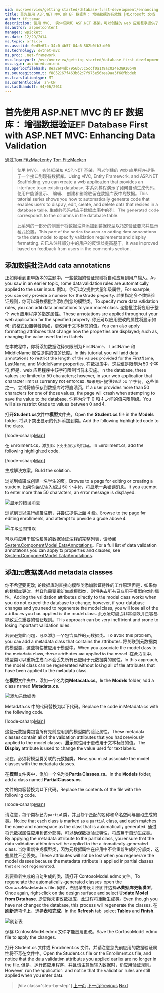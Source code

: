 ```yaml
---
uid: mvc/overview/getting-started/database-first-development/enhancing-data-validation
title: 首先使用 ASP.NET MVC 的 EF 数据库： 增强数据的有效性 |Microsoft 文档
author: tfitzmac
description: 使用 MVC、 实体框架和 ASP.NET 基架，可以创建的 web 应用程序提供了一个接口到现有数据库。 此教程系列...
ms.author: aspnetcontent
manager: wpickett
ms.date: 12/29/2014
ms.topic: article
ms.assetid: 0ed5e67a-34c0-4b57-84a6-802b0fb3cd00
ms.technology: dotnet-mvc
ms.prod: .net-framework
msc.legacyurl: /mvc/overview/getting-started/database-first-development/enhancing-data-validation
msc.type: authoredcontent
ms.openlocfilehash: 8ea2e94db7956b76c5ccf0a139ac024e38910b49
ms.sourcegitcommit: f8852267f463b62d7f975e56bea9aa3f68fbbdeb
ms.translationtype: MT
ms.contentlocale: zh-CN
ms.lasthandoff: 04/06/2018
---
```

<a name="ef-database-first-with-aspnet-mvc-enhancing-data-validation"></a><span data-ttu-id="300d9-104">首先使用 ASP.NET MVC 的 EF 数据库： 增强数据验证</span><span class="sxs-lookup"><span data-stu-id="300d9-104">EF Database First with ASP.NET MVC: Enhancing Data Validation</span></span>
====================
<span data-ttu-id="300d9-105">通过[Tom FitzMacken](https://github.com/tfitzmac)</span><span class="sxs-lookup"><span data-stu-id="300d9-105">by [Tom FitzMacken](https://github.com/tfitzmac)</span></span>

> <span data-ttu-id="300d9-106">使用 MVC、 实体框架和 ASP.NET 基架，可以创建的 web 应用程序提供了一个接口到现有数据库。</span><span class="sxs-lookup"><span data-stu-id="300d9-106">Using MVC, Entity Framework, and ASP.NET Scaffolding, you can create a web application that provides an interface to an existing database.</span></span> <span data-ttu-id="300d9-107">本系列教程演示了如何自动生成代码，使用户能够显示、 编辑、 创建和删除驻留在数据库表中的数据。</span><span class="sxs-lookup"><span data-stu-id="300d9-107">This tutorial series shows you how to automatically generate code that enables users to display, edit, create, and delete data that resides in a database table.</span></span> <span data-ttu-id="300d9-108">生成的代码对应于数据库表中的列。</span><span class="sxs-lookup"><span data-stu-id="300d9-108">The generated code corresponds to the columns in the database table.</span></span>
> 
> <span data-ttu-id="300d9-109">此系列的一部分的侧重于将数据注释添加到数据模型以指定验证要求并显示格式设置。</span><span class="sxs-lookup"><span data-stu-id="300d9-109">This part of the series focuses on adding data annotations to the data model to specify validation requirements and display formatting.</span></span> <span data-ttu-id="300d9-110">它已从注释部分中的用户的反馈以提高基于。</span><span class="sxs-lookup"><span data-stu-id="300d9-110">It was improved based on feedback from users in the comments section.</span></span>


## <a name="add-data-annotations"></a><span data-ttu-id="300d9-111">添加数据批注</span><span class="sxs-lookup"><span data-stu-id="300d9-111">Add data annotations</span></span>

<span data-ttu-id="300d9-112">正如你看到更早版本的主题中，一些数据的验证规则将自动应用到用户输入。</span><span class="sxs-lookup"><span data-stu-id="300d9-112">As you saw in an earlier topic, some data validation rules are automatically applied to the user input.</span></span> <span data-ttu-id="300d9-113">例如，你可以仅提供大量年级属性。</span><span class="sxs-lookup"><span data-stu-id="300d9-113">For example, you can only provide a number for the Grade property.</span></span> <span data-ttu-id="300d9-114">若要指定多个数据验证规则，你可以将数据批注添加到您的模型类。</span><span class="sxs-lookup"><span data-stu-id="300d9-114">To specify more data validation rules, you can add data annotations to your model class.</span></span> <span data-ttu-id="300d9-115">这些批注将应用于整个 web 应用程序的指定属性。</span><span class="sxs-lookup"><span data-stu-id="300d9-115">These annotations are applied throughout your web application for the specified property.</span></span> <span data-ttu-id="300d9-116">你还可以应用更改的属性将显示如何; 的格式设置特性例如，更改用于文本标签的值。</span><span class="sxs-lookup"><span data-stu-id="300d9-116">You can also apply formatting attributes that change how the properties are displayed; such as, changing the value used for text labels.</span></span>

<span data-ttu-id="300d9-117">在本教程中，你将添加数据注释来限制为 FirstName、 LastName 和 MiddleName 属性提供的值的长度。</span><span class="sxs-lookup"><span data-stu-id="300d9-117">In this tutorial, you will add data annotations to restrict the length of the values provided for the FirstName, LastName, and MiddleName properties.</span></span> <span data-ttu-id="300d9-118">在数据库中，这些值是限制为 50 个字符;但是，web 应用程序中该字符限制当前未实施。</span><span class="sxs-lookup"><span data-stu-id="300d9-118">In the database, these values are limited to 50 characters; however, in your web application that character limit is currently not enforced.</span></span> <span data-ttu-id="300d9-119">如果用户提供超过 50 个字符，这些值之一，尝试将值保存到数据库时将崩溃页。</span><span class="sxs-lookup"><span data-stu-id="300d9-119">If a user provides more than 50 characters for one of those values, the page will crash when attempting to save the value to the database.</span></span> <span data-ttu-id="300d9-120">你将为介于 0 和 4 之间的值来限制级。</span><span class="sxs-lookup"><span data-stu-id="300d9-120">You will also restrict Grade to values between 0 and 4.</span></span>

<span data-ttu-id="300d9-121">打开**Student.cs**文件中**模型**文件夹。</span><span class="sxs-lookup"><span data-stu-id="300d9-121">Open the **Student.cs** file in the **Models** folder.</span></span> <span data-ttu-id="300d9-122">将以下突出显示的代码添加到类。</span><span class="sxs-lookup"><span data-stu-id="300d9-122">Add the following highlighted code to the class.</span></span>

[!code-csharp[Main](enhancing-data-validation/samples/sample1.cs?highlight=5,15,17,20)]

<span data-ttu-id="300d9-123">在 Enrollment.cs，添加以下突出显示的代码。</span><span class="sxs-lookup"><span data-stu-id="300d9-123">In Enrollment.cs, add the following highlighted code.</span></span>

[!code-csharp[Main](enhancing-data-validation/samples/sample2.cs?highlight=5,10)]

<span data-ttu-id="300d9-124">生成解决方案。</span><span class="sxs-lookup"><span data-stu-id="300d9-124">Build the solution.</span></span>

<span data-ttu-id="300d9-125">浏览到编辑或创建一名学生的页。</span><span class="sxs-lookup"><span data-stu-id="300d9-125">Browse to a page for editing or creating a student.</span></span> <span data-ttu-id="300d9-126">如果你尝试输入超过 50 个字符，将显示一条错误消息。</span><span class="sxs-lookup"><span data-stu-id="300d9-126">If you attempt to enter more than 50 characters, an error message is displayed.</span></span>

![显示的错误消息](enhancing-data-validation/_static/image1.png)

<span data-ttu-id="300d9-128">浏览到页以进行编辑注册，并尝试提供上面 4 级。</span><span class="sxs-lookup"><span data-stu-id="300d9-128">Browse to the page for editing enrollments, and attempt to provide a grade above 4.</span></span>

![年级范围错误](enhancing-data-validation/_static/image2.png)

<span data-ttu-id="300d9-130">可以将应用于属性和类的数据验证注释的完整列表，请参阅[System.ComponentModel.DataAnnotations](https://msdn.microsoft.com/library/system.componentmodel.dataannotations.aspx)。</span><span class="sxs-lookup"><span data-stu-id="300d9-130">For a full list of data validation annotations you can apply to properties and classes, see [System.ComponentModel.DataAnnotations](https://msdn.microsoft.com/library/system.componentmodel.dataannotations.aspx).</span></span>

## <a name="add-metadata-classes"></a><span data-ttu-id="300d9-131">添加元数据类</span><span class="sxs-lookup"><span data-stu-id="300d9-131">Add metadata classes</span></span>

<span data-ttu-id="300d9-132">你不希望要更改; 的数据库时直接向模型类添加验证特性的工作原理但是，如果你的数据库更改，并且您需要重新生成模型类，则将失去所有已应用于模型的类的属性。</span><span class="sxs-lookup"><span data-stu-id="300d9-132">Adding the validation attributes directly to the model class works when you do not expect the database to change; however, if your database changes and you need to regenerate the model class, you will lose all of the attributes you had applied to the model class.</span></span> <span data-ttu-id="300d9-133">此方法可能会非常低效并且容易导致丢失重要的验证规则。</span><span class="sxs-lookup"><span data-stu-id="300d9-133">This approach can be very inefficient and prone to losing important validation rules.</span></span>

<span data-ttu-id="300d9-134">若要避免此问题，可以添加一个包含属性的元数据类。</span><span class="sxs-lookup"><span data-stu-id="300d9-134">To avoid this problem, you can add a metadata class that contains the attributes.</span></span> <span data-ttu-id="300d9-135">将关联到元数据类的模型类，这些特性被应用于模型中。</span><span class="sxs-lookup"><span data-stu-id="300d9-135">When you associate the model class to the metadata class, those attributes are applied to the model.</span></span> <span data-ttu-id="300d9-136">在此方法中，模型类可以重新生成而不会丢失所有已应用于元数据类的属性。</span><span class="sxs-lookup"><span data-stu-id="300d9-136">In this approach, the model class can be regenerated without losing all of the attributes that have been applied to the metadata class.</span></span>

<span data-ttu-id="300d9-137">在**模型**文件夹中，添加一个名为类**Metadata.cs**。</span><span class="sxs-lookup"><span data-stu-id="300d9-137">In the **Models** folder, add a class named **Metadata.cs**.</span></span>

![添加元数据类](enhancing-data-validation/_static/image3.png)

<span data-ttu-id="300d9-139">Metadata.cs 中的代码替换为以下代码。</span><span class="sxs-lookup"><span data-stu-id="300d9-139">Replace the code in Metadata.cs with the following code.</span></span>

[!code-csharp[Main](enhancing-data-validation/samples/sample3.cs)]

<span data-ttu-id="300d9-140">这些元数据类包含所有先前应用到的模型类的验证属性。</span><span class="sxs-lookup"><span data-stu-id="300d9-140">These metadata classes contain all of the validation attributes that you had previously applied to the model classes.</span></span> <span data-ttu-id="300d9-141">**显示**属性用于更改用于文本标签的值。</span><span class="sxs-lookup"><span data-stu-id="300d9-141">The **Display** attribute is used to change the value used for text labels.</span></span>

<span data-ttu-id="300d9-142">现在，必须将模型类关联的元数据类。</span><span class="sxs-lookup"><span data-stu-id="300d9-142">Now, you must associate the model classes with the metadata classes.</span></span>

<span data-ttu-id="300d9-143">在**模型**文件夹中，添加一个名为类**PartialClasses.cs**。</span><span class="sxs-lookup"><span data-stu-id="300d9-143">In the **Models** folder, add a class named **PartialClasses.cs**.</span></span>

<span data-ttu-id="300d9-144">文件的内容替换为以下代码。</span><span class="sxs-lookup"><span data-stu-id="300d9-144">Replace the contents of the file with the following code.</span></span>

[!code-csharp[Main](enhancing-data-validation/samples/sample4.cs)]

<span data-ttu-id="300d9-145">请注意，每个类标记为`partial`类，并且每个匹配的名称和命名空间与自动生成的类。</span><span class="sxs-lookup"><span data-stu-id="300d9-145">Notice that each class is marked as a `partial` class, and each matches the name and namespace as the class that is automatically generated.</span></span> <span data-ttu-id="300d9-146">通过将元数据属性应用到该分部类，可以确保数据验证特性，将应用于自动生成类。</span><span class="sxs-lookup"><span data-stu-id="300d9-146">By applying the metadata attribute to the partial class, you ensure that the data validation attributes will be applied to the automatically-generated class.</span></span> <span data-ttu-id="300d9-147">当你重新生成模型类，因为元数据属性在应用中不会重新生成的分部类，这些属性不会丢失。</span><span class="sxs-lookup"><span data-stu-id="300d9-147">These attributes will not be lost when you regenerate the model classes because the metadata attribute is applied in partial classes that are not regenerated.</span></span>

<span data-ttu-id="300d9-148">若要重新生成的自动生成的类，请打开 ContosoModel.edmx 文件。</span><span class="sxs-lookup"><span data-stu-id="300d9-148">To regenerate the automatically-generated classes, open the ContosoModel.edmx file.</span></span> <span data-ttu-id="300d9-149">同样，右键单击设计图面并选择**从数据库更新模型**。</span><span class="sxs-lookup"><span data-stu-id="300d9-149">Once again, right-click on the design surface and select **Update Model from Database**.</span></span> <span data-ttu-id="300d9-150">即使你未更改数据库，此过程将重新生成类。</span><span class="sxs-lookup"><span data-stu-id="300d9-150">Even though you have not changed the database, this process will regenerate the classes.</span></span> <span data-ttu-id="300d9-151">在**刷新**选项卡上，选择**表**和**完成**。</span><span class="sxs-lookup"><span data-stu-id="300d9-151">In the **Refresh** tab, select **Tables** and **Finish**.</span></span>

![刷新表](enhancing-data-validation/_static/image4.png)

<span data-ttu-id="300d9-153">保存 ContosoModel.edmx 文件才能应用更改。</span><span class="sxs-lookup"><span data-stu-id="300d9-153">Save the ContosoModel.edmx file to apply the changes.</span></span>

<span data-ttu-id="300d9-154">打开 Student.cs 文件或 Enrollment.cs 文件，并请注意您先前应用的数据验证属性将不再在文件中。</span><span class="sxs-lookup"><span data-stu-id="300d9-154">Open the Student.cs file or the Enrollment.cs file, and notice that the data validation attributes you applied earlier are no longer in the file.</span></span> <span data-ttu-id="300d9-155">但是，运行该应用程序，并且请注意当输入数据时，仍应用验证规则。</span><span class="sxs-lookup"><span data-stu-id="300d9-155">However, run the application, and notice that the validation rules are still applied when you enter data.</span></span>

> [!div class="step-by-step"]
> <span data-ttu-id="300d9-156">[上一页](customizing-a-view.md)
> [下一页](publish-to-azure.md)</span><span class="sxs-lookup"><span data-stu-id="300d9-156">[Previous](customizing-a-view.md)
[Next](publish-to-azure.md)</span></span>
